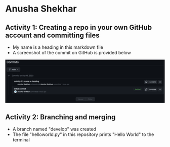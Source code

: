 # Anusha Shekhar

## Activity 1: Creating a repo in your own GitHub account and committing files
- My name is a heading in this markdown file
- A screenshot of the commit on GitHub is provided below

![activity 1.2: include image of commit on GitHub](./images/name_as_heading_commit.png)

## Activity 2: Branching and merging
- A branch named "develop" was created
- The file "helloworld.py" in this repository prints "Hello World" to the terminal